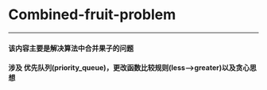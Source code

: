 # Combined-fruit-problem
* * * * * *
#### 该内容主要是解决算法中合并果子的问题
#### 涉及 优先队列(priority_queue)，更改函数比较规则(less-->greater)以及贪心思想 
